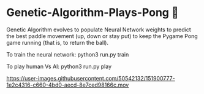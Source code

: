 # Genetic-Algorithm-Plays-Pong 🏓
Genetic Algorithm evolves to populate Neural Network weights to predict the best paddle movement (up, down or stay put) to keep the Pygame Pong game running (that is, to return the ball).

To train the neural network: python3 run.py train

To play human Vs AI: python3 run.py play

https://user-images.githubusercontent.com/50542132/151900777-1e2c4316-c660-4bd0-aecd-8e7ced98166c.mov



